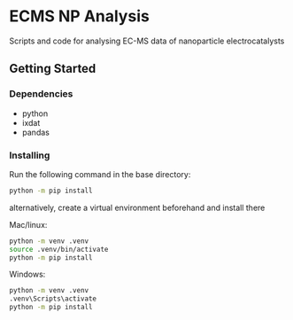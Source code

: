 # ECMS NP Analysis

Scripts and code for analysing EC-MS data of nanoparticle electrocatalysts


## Getting Started

### Dependencies

* python
* ixdat
* pandas

### Installing
Run the following command in the base directory:

```bash
python -m pip install 
```

alternatively, create a virtual environment beforehand and install there

Mac/linux:
```bash
python -m venv .venv
source .venv/bin/activate
python -m pip install 
```

Windows:
```bash
python -m venv .venv
.venv\Scripts\activate
python -m pip install 
```
